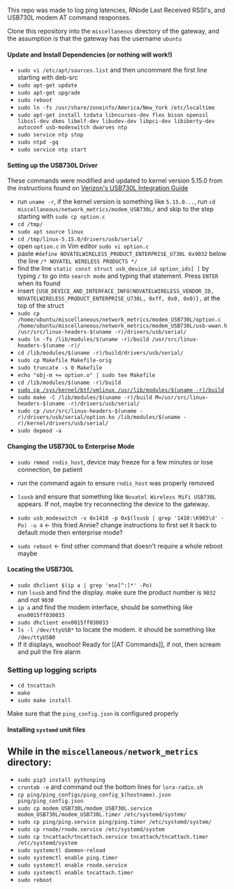 This repo was made to log ping latencies, RNode Last Received RSSI's, and USB730L modem AT command responses.

Clone this repository into the `miscellaneous` directory of the gateway, and the assumption is that the gateway has the username `ubuntu`

#### Update and Install Dependencies (or nothing will work!)
 - `sudo vi /etc/apt/sources.list` and then uncomment the first line starting with deb-src
 - `sudo apt-get update`
 - `sudo apt-get upgrade`
 - `sudo reboot`
 - `sudo ln -fs /usr/share/zoneinfo/America/New_York /etc/localtime`
 - `sudo apt-get install tzdata libncurses-dev flex bison openssl libssl-dev dkms libelf-dev libudev-dev libpci-dev libiberty-dev autoconf usb-modeswitch dwarves ntp`
 - `sudo service ntp stop`
 - `sudo ntpd -gq`
 - `sudo service ntp start`

#### Setting up the USB730L Driver
These commands were modified and updated to kernel version 5.15.0 from the instructions found on [Verizon's USB730L Integration Guide](https://scache.vzw.com/dam/support/pdf/verizon-usb730l-integration-guide.pdf)

 - run `uname -r`, if the kernel version is something like `5.15.0...`, run `cd miscellaneous/network_metrics/modem_USB730L/` and skip to the step starting with `sudo cp option.c`
 - `cd /tmp/`
 - `sudo apt source linux`
 - `cd /tmp/linux-5.15.0/drivers/usb/serial/`
 - open `option.c` in Vim editor `sudo vi option.c`
 - paste `#define NOVATELWIRELESS_PRODUCT_ENTERPRISE_U730L 0x9032` below the line `/* NOVATEL WIRELESS PRODUCTS */`
 - find the line `static const struct usb_device_id option_ids[ ]` by typing `/` to go into `search mode` and typing that statement. Press `ENTER` when its found
 - insert `{USB_DEVICE_AND_INTERFACE_INFO(NOVATELWIRELESS_VENDOR_ID, NOVATELWIRELESS_PRODUCT_ENTERPRISE_U730L, 0xff, 0x0, 0x0)},` at the top of the struct
 - `sudo cp /home/ubuntu/miscellaneous/network_metrics/modem_USB730L/option.c /home/ubuntu/miscellaneous/network_metrics/modem_USB730L/usb-wwan.h /usr/src/linux-headers-$(uname -r)/drivers/usb/serial/`
 - `sudo ln -fs /lib/modules/$(uname -r)/build /usr/src/linux-headers-$(uname -r)/`
 - `cd /lib/modules/$(uname -r)/build/drivers/usb/serial/`
 - `sudo cp Makefile Makefile-orig`
 - `sudo truncate -s 0 Makefile`
 - `echo "obj-m += option.o" | sudo tee Makefile`
 - `cd /lib/modules/$(uname -r)/build`
 - [`sudo cp /sys/kernel/btf/vmlinux /usr/lib/modules/$(uname -r)/build`](https://askubuntu.com/questions/1348250/skipping-btf-generation-xxx-due-to-unavailability-of-vmlinux-on-ubuntu-21-04)
 - `sudo make -C /lib/modules/$(uname -r)/build M=/usr/src/linux-headers-$(uname -r)/drivers/usb/serial/`
 - `sudo cp /usr/src/linux-headers-$(uname -r)/drivers/usb/serial/option.ko /lib/modules/$(uname -r)/kernel/drivers/usb/serial/`
 - `sudo depmod -a`

#### Changing the USB730L to Enterprise Mode
 - `sudo rmmod rndis_host`, device may freeze for a few minutes or lose connection, be patient
 - run the command again to ensure `rndis_host` was properly removed

 - `lsusb` and ensure that something like `Novatel Wireless MiFi USB730L` appears. If not, maybe try reconnecting the device to the gateway.
 - `sudo usb_modeswitch -v 0x1410 -p 0x$(lsusb | grep '1410:\K903\d' -Po) -u 4` <- this fried Annie? change instructions to first set it back to default mode then enterprise mode?
 - `sudo reboot` <- find other command that doesn't require a whole reboot maybe

#### Locating the USB730L 
 - `sudo dhclient $(ip a | grep 'enx[^:]*' -Po)`
 - run `lsusb` and find the display. make sure the product number is `9032` and not `9030`
 - `ip a` and find the modem interface, should be something like `enx0015ff030033`
 - `sudo dhclient enx0015ff030033`
 - `ls -l /dev/ttyUSB*` to locate the modem. it should be something like `/dev/ttyUSB0`
 - If it displays, woohoo! Ready for [[AT Commands]], if not, then scream and pull the fire alarm

### Setting up logging scripts
 <!-- - `sudo rm -rf tncattach`
 - `git clone https://github.com/michael-kricheldorf/tncattach.git` -->
 - `cd tncattach`
 - `make`
 - `sudo make install`
 <!-- - `cd ~/miscellaneous`
 - `git clone https://github.com/michael-kricheldorf/network_metrics.git`
 -->

Make sure that the `ping_config.json` is configured properly

#### Installing `systemd` unit files
While in the `miscellaneous/network_metrics` directory:
 - 
 - `sudo pip3 install pythonping`
 - `crontab -e` and command out the bottom lines for `lora-radio.sh`
 - `cp ping/ping_configs/ping_config_$(hostname).json ping/ping_config.json`
 - `sudo cp modem_USB730L/modem_USB730L.service modem_USB730L/modem_USB730L.timer /etc/systemd/system/`
 - `sudo cp ping/ping.service ping/ping.timer /etc/systemd/system/`
 - `sudo cp rnode/rnode.service /etc/systemd/system`
 - `sudo cp tncattach/tncattach.service tncattach/tncattach.timer /etc/systemd/system`
 - `sudo systemctl daemon-reload`
 - `sudo systemctl enable ping.timer`
 - `sudo systemctl enable rnode.service`
 - `sudo systemctl enable tncattach.timer`
 - `sudo reboot`